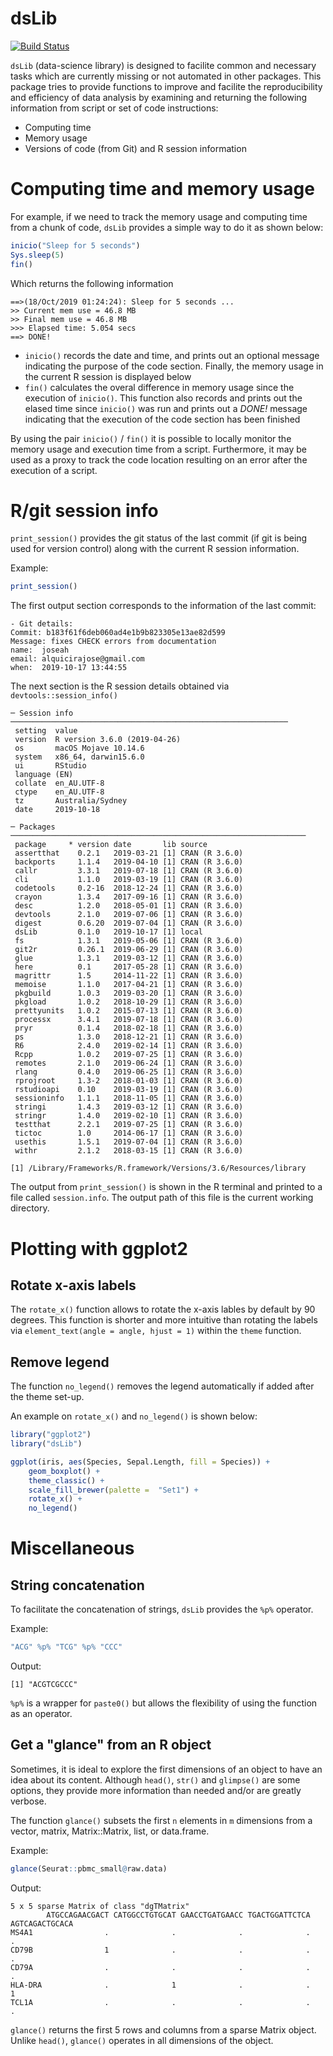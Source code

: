 # dsLib

[![Build Status](https://travis-ci.org/joseah/dsLib.svg?branch=master)](https://travis-ci.org/joseah/dsLib)

`dsLib` (data-science library) is designed to facilite common and necessary tasks which are currently missing or not automated in other packages. This package tries to provide functions to improve and facilite the reproducibility and efficiency of data analysis by examining and returning the following information from script or set of code instructions:

- Computing time
- Memory usage
- Versions of code (from Git) and R session information

# Computing time and memory usage

For example, if we need to track the memory usage and computing time from a chunk of code, `dsLib` provides a simple way to do it as shown below:

```r
inicio("Sleep for 5 seconds")
Sys.sleep(5)
fin()
```

Which returns the following information

```
==>(18/Oct/2019 01:24:24): Sleep for 5 seconds ...
>> Current mem use = 46.8 MB
>> Final mem use = 46.8 MB
>>> Elapsed time: 5.054 secs 
==> DONE!
```

- `inicio()` records the date and time, and prints out an optional message indicating the purpose of the code section. Finally, the memory usage in the current R session is displayed below
- `fin()` calculates the overal difference in memory usage since the execution of `inicio()`. This function also records and prints out the elased time since `inicio()` was run and prints out a _DONE!_ message indicating that the execution of the code section has been finished

By using the pair `inicio()` / `fin()` it is possible to locally monitor the memory usage and execution time from a script. Furthermore, it may be used as a proxy to track the code location resulting on an error after the execution of a script.

# R/git session info

`print_session()` provides the git status of the last commit (if git is being used for version control) along with the current R session information.

Example:

```r
print_session()
```
The first output section corresponds to the information of the last commit:

```
- Git details:
Commit: b183f61f6deb060ad4e1b9b823305e13ae82d599
Message: fixes CHECK errors from documentation
name:  joseah
email: alquicirajose@gmail.com
when:  2019-10-17 13:44:55
```

The next section is the R session details obtained via `devtools::session_info()`

```
─ Session info ──────────────────────────────────────────────────────────────
 setting  value                       
 version  R version 3.6.0 (2019-04-26)
 os       macOS Mojave 10.14.6        
 system   x86_64, darwin15.6.0        
 ui       RStudio                     
 language (EN)                        
 collate  en_AU.UTF-8                 
 ctype    en_AU.UTF-8                 
 tz       Australia/Sydney            
 date     2019-10-18                  

─ Packages ──────────────────────────────────────────────────────────────────
 package     * version date       lib source        
 assertthat    0.2.1   2019-03-21 [1] CRAN (R 3.6.0)
 backports     1.1.4   2019-04-10 [1] CRAN (R 3.6.0)
 callr         3.3.1   2019-07-18 [1] CRAN (R 3.6.0)
 cli           1.1.0   2019-03-19 [1] CRAN (R 3.6.0)
 codetools     0.2-16  2018-12-24 [1] CRAN (R 3.6.0)
 crayon        1.3.4   2017-09-16 [1] CRAN (R 3.6.0)
 desc          1.2.0   2018-05-01 [1] CRAN (R 3.6.0)
 devtools      2.1.0   2019-07-06 [1] CRAN (R 3.6.0)
 digest        0.6.20  2019-07-04 [1] CRAN (R 3.6.0)
 dsLib         0.1.0   2019-10-17 [1] local         
 fs            1.3.1   2019-05-06 [1] CRAN (R 3.6.0)
 git2r         0.26.1  2019-06-29 [1] CRAN (R 3.6.0)
 glue          1.3.1   2019-03-12 [1] CRAN (R 3.6.0)
 here          0.1     2017-05-28 [1] CRAN (R 3.6.0)
 magrittr      1.5     2014-11-22 [1] CRAN (R 3.6.0)
 memoise       1.1.0   2017-04-21 [1] CRAN (R 3.6.0)
 pkgbuild      1.0.3   2019-03-20 [1] CRAN (R 3.6.0)
 pkgload       1.0.2   2018-10-29 [1] CRAN (R 3.6.0)
 prettyunits   1.0.2   2015-07-13 [1] CRAN (R 3.6.0)
 processx      3.4.1   2019-07-18 [1] CRAN (R 3.6.0)
 pryr          0.1.4   2018-02-18 [1] CRAN (R 3.6.0)
 ps            1.3.0   2018-12-21 [1] CRAN (R 3.6.0)
 R6            2.4.0   2019-02-14 [1] CRAN (R 3.6.0)
 Rcpp          1.0.2   2019-07-25 [1] CRAN (R 3.6.0)
 remotes       2.1.0   2019-06-24 [1] CRAN (R 3.6.0)
 rlang         0.4.0   2019-06-25 [1] CRAN (R 3.6.0)
 rprojroot     1.3-2   2018-01-03 [1] CRAN (R 3.6.0)
 rstudioapi    0.10    2019-03-19 [1] CRAN (R 3.6.0)
 sessioninfo   1.1.1   2018-11-05 [1] CRAN (R 3.6.0)
 stringi       1.4.3   2019-03-12 [1] CRAN (R 3.6.0)
 stringr       1.4.0   2019-02-10 [1] CRAN (R 3.6.0)
 testthat      2.2.1   2019-07-25 [1] CRAN (R 3.6.0)
 tictoc        1.0     2014-06-17 [1] CRAN (R 3.6.0)
 usethis       1.5.1   2019-07-04 [1] CRAN (R 3.6.0)
 withr         2.1.2   2018-03-15 [1] CRAN (R 3.6.0)

[1] /Library/Frameworks/R.framework/Versions/3.6/Resources/library
```

The output from `print_session()` is shown in the R terminal and printed to a file called `session.info`. The output path of this file is the current working directory.

# Plotting with ggplot2

## Rotate x-axis labels

The `rotate_x()` function allows to rotate the x-axis lables by default by 90 degrees. This function is shorter and more intuitive than rotating the labels via `element_text(angle = angle, hjust = 1)` within the `theme` function.

## Remove legend

The function `no_legend()` removes the legend automatically if added after the theme set-up.

An example on `rotate_x()` and `no_legend()` is shown below:


```r
library("ggplot2")
library("dsLib")

ggplot(iris, aes(Species, Sepal.Length, fill = Species)) +
    geom_boxplot() +
    theme_classic() +
    scale_fill_brewer(palette =  "Set1") +
    rotate_x() +
    no_legend()
```

# Miscellaneous

## String concatenation

To facilitate the concatenation of strings, `dsLib` provides the `%p%` operator.

Example:

```r
"ACG" %p% "TCG" %p% "CCC"
```
Output:

```
[1] "ACGTCGCCC"
```

`%p%` is a wrapper for `paste0()` but allows the flexibility of using the function as an operator.

## Get a "glance" from an R object

Sometimes, it is ideal to explore the first dimensions of an object to have an idea about its content. Although `head()`, `str()` and `glimpse()` are some options, they provide more information than needed and/or are greatly verbose.

The function `glance()` subsets the first `n` elements in `m` dimensions from a vector, matrix, Matrix::Matrix, list, or data.frame.

Example:

```r
glance(Seurat::pbmc_small@raw.data)
```

Output:

```
5 x 5 sparse Matrix of class "dgTMatrix"
        ATGCCAGAACGACT CATGGCCTGTGCAT GAACCTGATGAACC TGACTGGATTCTCA AGTCAGACTGCACA
MS4A1                .              .              .              .              .
CD79B                1              .              .              .              .
CD79A                .              .              .              .              .
HLA-DRA              .              1              .              .              1
TCL1A                .              .              .              .              .
```

`glance()` returns the first 5 rows and columns from a sparse Matrix object. Unlike `head()`, `glance()` operates in all dimensions of the object.






